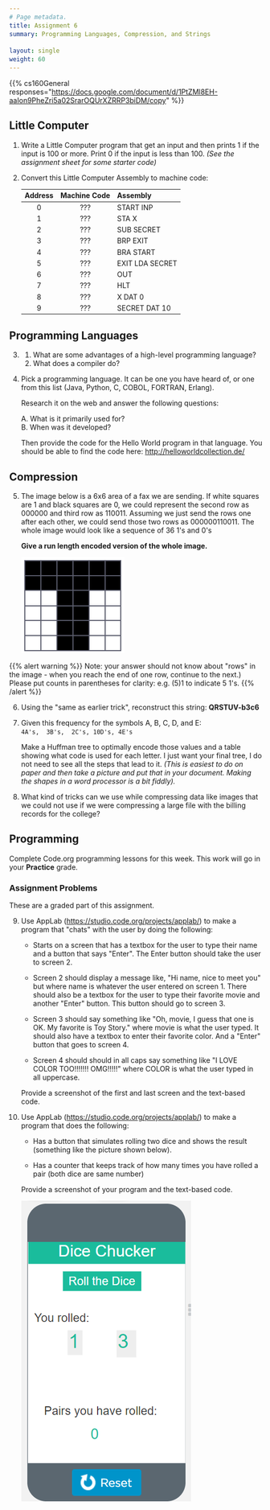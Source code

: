```yaml
---
# Page metadata.
title: Assignment 6
summary: Programming Languages, Compression, and Strings

layout: single
weight: 60
---
```


{{% cs160General responses="https://docs.google.com/document/d/1PtZMl8EH-aaIon9PheZri5a02SrarOQUrXZRRP3biDM/copy" %}}

## Little Computer

1. Write a Little Computer program that get an input and then prints 1 if the
input is 100 or more. Print 0 if the input is less than 100. *(See the
assignment sheet for some starter code)*

1. Convert this Little Computer Assembly to machine code:

    | Address   | Machine   Code   | Assembly   |
    |:-:  |:-:  |-  |
    | 0   | ???   | START   INP   |
    | 1   | ???   | STA   X   |
    | 2   | ???   | SUB   SECRET   |
    | 3   | ???   | BRP   EXIT   |
    | 4   | ???   | BRA   START   |
    | 5   | ???   | EXIT   LDA SECRET   |
    | 6   | ???   | OUT   |
    | 7   | ???   | HLT   |
    | 8   | ???   | X   DAT 0   |
    | 9   | ???   | SECRET   DAT 10   |

## Programming Languages

3.  
    1. What are some advantages of a high-level programming language?
    1. What does a compiler do?

1. Pick a programming language. It can be one you have heard of, or one from this list (Java, Python, C, COBOL, FORTRAN, Erlang).

    Research it on the web and answer the following questions:  

    A. What is it primarily used for?  
    B. When was it developed?

    Then provide the code for the Hello World program in that language. You should be able to find the
    code here: http://helloworldcollection.de/

## Compression

5. The image below is a 6x6 area of a fax we are sending. If white squares are 1 and black squares
are 0, we could represent the second row as 000000 and third row as 110011. Assuming we just send
the rows one after each other, we could send those two rows as 000000110011. The whole image would
look like a sequence of 36 1's and 0's

    **Give a run length encoded version of the whole image.** 

    ![Image to compress](img_to_compress.png)

{{% alert warning %}}
Note: your answer should not know about "rows" in the image - when you reach the end of one row,
continue to the next.) Please put counts in parentheses for clarity: e.g. (5)1 to indicate 5 1's.
{{% /alert %}}

6. Using the "same as earlier trick", reconstruct this string: **QRSTUV-b3c6**

1. Given this frequency for the symbols A, B, C, D, and E:  
    `4A's,  3B's,  2C's, 10D's, 4E's`

    Make a Huffman tree to optimally encode those values and a table showing what code is used
    for each letter. I just want your final tree, I do not need to see all the steps that lead
    to it. *(This is easiest to do on paper and then take a picture and put that in your document.
    Making the shapes in a word processor is a bit fiddly).*

1. What kind of tricks can we use while compressing data like images that we could not use
if we were compressing a large file with the billing records for the college?

## Programming

Complete Code.org programming lessons for this week. This work will go in your
**Practice** grade.

### Assignment Problems

These are a graded part of this assignment.

9. Use AppLab (https://studio.code.org/projects/applab/) to make a program that "chats"
with the user by doing the following:

    * Starts on a screen that has a textbox for the user to type their name and a button that
    says "Enter". The Enter button should take the user to screen 2.

    * Screen 2 should display a message like, "Hi name, nice to meet you" but where name is
    whatever the user entered on screen 1. There should also be a textbox for the user to
    type their favorite movie and another "Enter" button. This button should go to screen 3.

    * Screen 3 should say something like "Oh, movie, I guess that one is OK. My favorite is
    Toy Story." where movie is what the user typed. It should also have a textbox to enter
    their favorite color. And a "Enter" button that goes to screen 4.

    * Screen 4 should should in all caps say something like "I LOVE COLOR TOO!!!!!!! OMG!!!!!"
    where COLOR is what the user typed in all uppercase.

    Provide a screenshot of the first and last screen and the text-based code.

1. Use AppLab (https://studio.code.org/projects/applab/) to make a program that
does the following:

    * Has a button that simulates rolling two dice and shows the result
    (something like the picture shown below).

    * Has a counter that keeps track of how many times you have rolled
    a pair (both dice are same number)

    Provide a screenshot of your program and the text-based code.

    ![Dice Chucker](dice_chucker.png)
